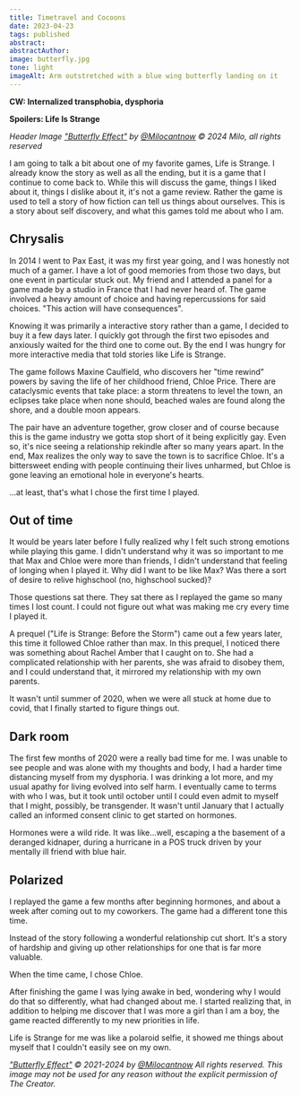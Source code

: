 ```yaml
---
title: Timetravel and Cocoons
date: 2023-04-23
tags: published
abstract:
abstractAuthor: 
image: butterfly.jpg
tone: light
imageAlt: Arm outstretched with a blue wing butterfly landing on it
---
```


**CW: Internalized transphobia, dysphoria**

**Spoilers: Life Is Strange**

*Header Image <a href="https://twitter.com/Milocantnow/status/1397997639799652356">"Butterfly Effect"</a>*
*by <a rel="noopener noreferrer" target="_blank" href="https://twitter.com/Milocantnow">@Milocantnow</a> &copy;* 
*2024 Milo, all rights reserved*

I am going to talk a bit about one of my favorite games, Life is Strange. 
I already know the story as well as all the ending, but it is
a game that I continue to come back to. While this will discuss
the game, things I liked about it, things I dislike about it, it's not a game review.
Rather the game is used to tell a story of how fiction can tell us things about ourselves.
This is a story about self discovery, and what this games told me about who I am.

## Chrysalis

In 2014 I went to Pax East, it was my first year going, 
and I was honestly not much of a gamer.
I have a lot of good memories from those two days, but one event in particular 
stuck out. My friend and I attended a panel for a game made by a studio in France
that I had never heard of. The game involved a 
heavy amount of choice and having repercussions for said choices. 
"This action will have consequences".

Knowing it was primarily a interactive story rather
than a game, I decided to buy it a few days later. I quickly got through the first
two episodes and anxiously waited for the third one to come out. By the end I 
was hungry for more interactive media that told stories like Life is Strange.

The game follows Maxine Caulfield, who discovers her "time rewind" powers by saving the 
life of her childhood friend, Chloe Price. There are cataclysmic events that take 
place: a storm threatens to level the town, an eclipses take 
place when none should, beached wales are found along the shore, and a double moon 
appears.

The pair have an adventure together, grow closer and of course because this
is the game industry we gotta stop short of it being explicitly gay. Even so, it's nice seeing 
a relationship rekindle after so many years apart. In the end, Max realizes the only way 
to save the town is to sacrifice Chloe. It's a bittersweet ending with people
continuing their lives unharmed, but Chloe is gone leaving an emotional hole
in everyone's hearts.

...at least, that's what I chose the first time I played.

## Out of time 

It would be years later before I fully realized why I felt such strong emotions while
playing this game. I didn't understand why it was so important to me that
Max and Chloe were more than friends, I didn't understand that feeling of longing
when I played it. Why did I want to be like Max? Was there a sort of desire to 
relive highschool (no, highschool sucked)?

Those questions sat there. They sat there as I replayed the game so many times I 
lost count. I could not figure out what was making me cry every time I played it.

A prequel ("Life is Strange: Before the Storm") came out a few years later,
this time it followed Chloe rather than max. In this prequel, I noticed there was 
something about Rachel Amber that I caught on to. She had a complicated relationship with her parents, 
she was afraid to disobey them, and I could understand that, it mirrored my
relationship with my own parents.

It wasn't until summer of 2020, when we were all stuck at home due to covid, that I 
finally started to figure things out.

## Dark room

The first few months of 2020 were a really bad time for me. I was unable to see people 
and was alone with my thoughts and body, I had a harder time distancing myself from my
dysphoria. I was drinking a lot more, and my usual apathy for living evolved into self harm. 
I eventually came to terms with who I was, but it took until october until I could even admit 
to myself that I might, possibly, be transgender. It wasn't until January that I actually called
an informed consent clinic to get started on hormones.

Hormones were a wild ride. It was like...well, escaping a the basement of a 
deranged kidnaper, during a hurricane in a POS truck driven by your mentally 
ill friend with blue hair.

## Polarized

I replayed the game a few months after beginning hormones, and about a week after 
coming out to my coworkers. The game had a different tone this time.

Instead of the story following a wonderful relationship cut short. It's a 
story of hardship and giving up other relationships for one that is far more valuable.

When the time came, I chose Chloe. 

After finishing the game I was lying awake in bed, wondering why I would do 
that so differently, what had changed about me. I started realizing that, in
addition to helping me discover that I was more a girl than I am a boy, the 
game reacted differently to my new priorities in life.

Life is Strange for me was like a polaroid selfie, it showed me things about myself 
that I couldn't easily see on my own.

*<a href="https://twitter.com/Milocantnow/status/1397997639799652356">"Butterfly Effect"</a>*
*&copy; 2021-2024 by* 
*<a rel="noopener noreferrer" target="_blank" href="https://twitter.com/Milocantnow">@Milocantnow</a> All rights reserved.*
*This image may not be used for any reason without the explicit permission of The Creator.*

